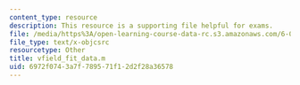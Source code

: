 ```yaml
---
content_type: resource
description: This resource is a supporting file helpful for exams.
file: /media/https%3A/open-learning-course-data-rc.s3.amazonaws.com/6-079-introduction-to-convex-optimization-fall-2009/6972f0743a7f789571f12d2f28a36578_vfield_fit_data.m
file_type: text/x-objcsrc
resourcetype: Other
title: vfield_fit_data.m
uid: 6972f074-3a7f-7895-71f1-2d2f28a36578
---
```

